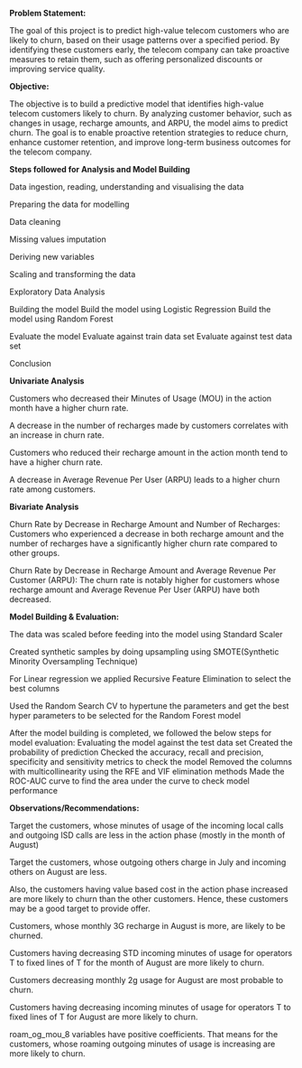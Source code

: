 **Problem Statement:**

The goal of this project is to predict high-value telecom customers who are likely to churn, based on their usage patterns over a specified period. By identifying these customers early, the telecom company can take proactive measures to retain them, such as offering personalized discounts or improving service quality.

**Objective:**

The objective is to build a predictive model that identifies high-value telecom customers likely to churn. By analyzing customer behavior, such as changes in usage, recharge amounts, and ARPU, the model aims to predict churn. The goal is to enable proactive retention strategies to reduce churn, enhance customer retention, and improve long-term business outcomes for the telecom company.

**Steps followed for Analysis and Model Building**

Data ingestion, reading, understanding and visualising the data

Preparing the data for modelling

Data cleaning

Missing values imputation

Deriving new variables

Scaling and transforming the data

Exploratory Data Analysis

Building the model
Build the model using Logistic Regression
Build the model using Random Forest	 

Evaluate the model
Evaluate against train data set
Evaluate against test data set 

Conclusion

**Univariate Analysis**

Customers who decreased their Minutes of Usage (MOU) in the action month have a higher churn rate.

A decrease in the number of recharges made by customers correlates with an increase in churn rate.

Customers who reduced their recharge amount in the action month tend to have a higher churn rate.

A decrease in Average Revenue Per User (ARPU) leads to a higher churn rate among customers.

**Bivariate Analysis**

Churn Rate by Decrease in Recharge Amount and Number of Recharges:
Customers who experienced a decrease in both recharge amount and the number of recharges have a significantly higher churn rate compared to other groups.

Churn Rate by Decrease in Recharge Amount and Average Revenue Per Customer (ARPU):
The churn rate is notably higher for customers whose recharge amount and Average Revenue Per User (ARPU) have both decreased.

**Model Building & Evaluation:**

The data was scaled before feeding into the model using Standard Scaler 

Created synthetic samples by doing upsampling using SMOTE(Synthetic Minority Oversampling Technique)

For Linear regression we applied Recursive Feature Elimination to select the best columns 

Used the Random Search CV to hypertune the parameters and get the best hyper parameters to be selected for the Random Forest model

After the model building is completed, we followed the below steps for model evaluation:
Evaluating the model against the test data set
Created the probability of prediction 
Checked the accuracy, recall and precision, specificity and sensitivity metrics to check the model 
Removed the columns with multicollinearity using the RFE and VIF elimination methods 
Made the ROC-AUC curve to find the area under the curve to check model performance

**Observations/Recommendations:**

Target the customers, whose minutes of usage of the incoming local calls and outgoing ISD calls are less in the action phase (mostly in the month of August)

Target the customers, whose outgoing others charge in July and incoming others on August are less.

Also, the customers having value based cost in the action phase increased are more likely to churn than the other customers. Hence, these customers may be a good target to provide offer.

Customers, whose monthly 3G recharge in August is more, are likely to be churned.

Customers having decreasing STD incoming minutes of usage for operators T to fixed lines of T for the month of August are more likely to churn.

Customers decreasing monthly 2g usage for August are most probable to churn.

Customers having decreasing incoming minutes of usage for operators T to fixed lines of T for August are more likely to churn.

roam_og_mou_8 variables have positive coefficients. That means for the customers, whose roaming outgoing minutes of usage is increasing are more likely to churn.



